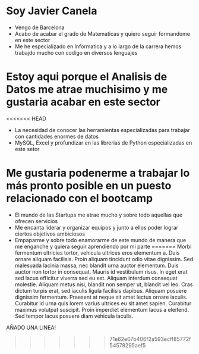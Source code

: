 # Soy Javier Canela

* Vengo de Barcelona
* Acabo de acabar el grado de Matematicas y quiero seguir formandome en este sector
* Me he especializado en Informatica y a lo largo de la carrera hemos trabajdo mucho con codigo en diversos lenguajes

# Estoy aqui porque el Analisis de Datos me atrae muchisimo y me gustaria acabar en este sector

<<<<<<< HEAD
* La necesidad de conocer las herramientas especializadas para trabajar con cantidades enormes de datos
* MySQL, Excel y profundizar en las librerias de Python especializadas en este setor

# Me gustaria podenerme a trabajar lo más pronto posible en un puesto relacionado con el bootcamp

* El mundo de las Startups me atrae mucho y sobre todo aquellas que ofrecen servicios
* Me encanta liderar y organizar equipos y junto a ellos poder lograr ciertos objetivos ambiciosos
* Empaparme y sobre todo enamorarme de este mundo de manera que me enganche y quiera seguir aprendiendo por mi parte
=======
Morbi fermentum ultricies tortor, vehicula ultrices eros elementum a. Duis ornare aliquam facilisis. Proin aliquam tincidunt odio vitae dignissim. Sed malesuada lacinia massa, nec blandit urna auctor elementum. Duis auctor non tortor in consequat. Mauris id vestibulum risus. In eget erat sed lacus efficitur viverra sed eu est. Aliquam interdum consequat molestie. Aliquam metus nisi, blandit non semper ut, blandit vel leo. Cras dictum turpis erat, sed iaculis ligula facilisis dapibus. Aliquam posuere dignissim fermentum. Praesent at neque sit amet lectus ornare iaculis. Curabitur id urna quis lorem varius ultrices eu sit amet sapien. Curabitur maximus volutpat suscipit. Proin imperdiet elementum lacus a eleifend. Sed tempor lacus posuere diam vehicula iaculis.


AÑADO UNA LINEA!
>>>>>>> 71e62e07b406f2a593ecff85772f54578295aef5
